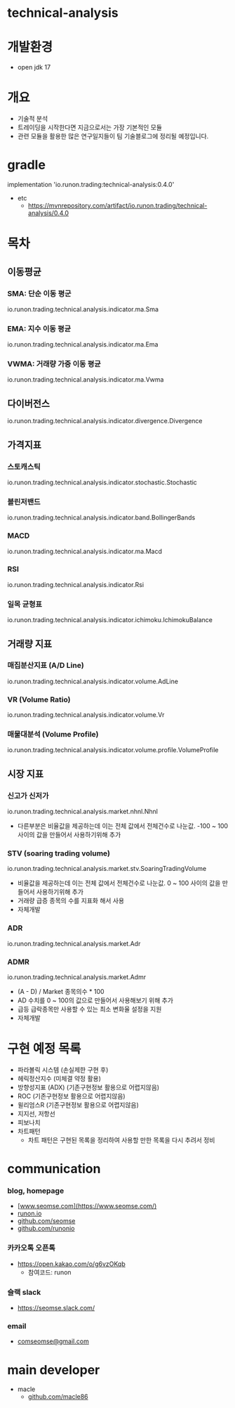 # technical-analysis

# 개발환경
- open jdk 17

# 개요
 - 기술적 분석
 - 트레이딩을 시작한다면 지금으로서는 가장 기본적인 모듈
 - 관련 모듈을 활용한 많은 연구일지들이 팀 기술블로그에 정리될 예정입니다.
 
# gradle
implementation 'io.runon.trading:technical-analysis:0.4.0'
- etc
    - https://mvnrepository.com/artifact/io.runon.trading/technical-analysis/0.4.0

# 목차
## 이동평균
### SMA: 단순 이동 평군 
io.runon.trading.technical.analysis.indicator.ma.Sma
### EMA: 지수 이동 평균
io.runon.trading.technical.analysis.indicator.ma.Ema
### VWMA: 거래량 가중 이동 평균
io.runon.trading.technical.analysis.indicator.ma.Vwma

## 다이버전스
io.runon.trading.technical.analysis.indicator.divergence.Divergence

## 가격지표
### 스토캐스틱
io.runon.trading.technical.analysis.indicator.stochastic.Stochastic
### 볼린저밴드
io.runon.trading.technical.analysis.indicator.band.BollingerBands
### MACD
io.runon.trading.technical.analysis.indicator.ma.Macd
### RSI
io.runon.trading.technical.analysis.indicator.Rsi
### 일목 균형표
io.runon.trading.technical.analysis.indicator.ichimoku.IchimokuBalance

## 거래량 지표
### 매집분산지표 (A/D Line)
io.runon.trading.technical.analysis.indicator.volume.AdLine
### VR (Volume Ratio)
io.runon.trading.technical.analysis.indicator.volume.Vr
### 매물대분석 (Volume Profile)
io.runon.trading.technical.analysis.indicator.volume.profile.VolumeProfile

## 시장 지표
### 신고가 신저가 
io.runon.trading.technical.analysis.market.nhnl.Nhnl
- 다른부분은 비율값을 제공하는데 이는 전체 값에서 전체건수로 나눈값. -100 ~ 100 사이의 값을 만들어서 사용하기위해 추가
### STV (soaring trading volume)
io.runon.trading.technical.analysis.market.stv.SoaringTradingVolume
- 비율값을 제공하는데 이는 전체 값에서 전체건수로 나눈값. 0 ~ 100 사이의 값을 만들어서 사용하기위해 추가
- 거래량 급증 종목의 수를 지표화 해서 사용
- 자체개발
### ADR
io.runon.trading.technical.analysis.market.Adr
### ADMR
io.runon.trading.technical.analysis.market.Admr
- (A - D) / Market 종목의수 * 100
- AD 수치를 0 ~ 100의 값으로 만들어서 사용해보기 위해 추가
- 급등 급락종목만 사용할 수 있는 최소 변화율 설정을 지원
- 자체개발

# 구현 예정 목록
- 파라볼릭 시스템 (손실제한 구현 후)
- 헤릭정산지수 (미체결 약정 활용)
- 방향성지표 (ADX) (기존구현정보 활용으로 어렵지않음)
- ROC (기존구현정보 활용으로 어렵지않음)
- 윌리엄스R (기존구현정보 활용으로 어렵지않음)
- 지지선, 저항선
- 피보나치
- 차트패턴
  - 차트 패턴은 구현된 목록을 정리하여 사용할 만한 목록을 다시 추려서 정비


# communication
### blog, homepage
- [www.seomse.com](https://www.seomse.com/)
- [runon.io](https://runon.io)
- [github.com/seomse](https://github.com/seomse)
- [github.com/runonio](https://github.com/runonio)

### 카카오톡 오픈톡
 - https://open.kakao.com/o/g6vzOKqb
     - 참여코드: runon
### 슬랙 slack
- https://seomse.slack.com/

### email
 - comseomse@gmail.com
 
# main developer
 - macle
    -  [github.com/macle86](https://github.com/macle86)
